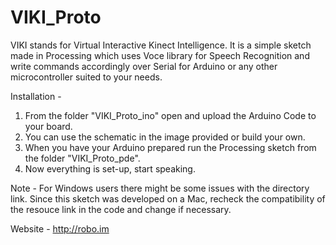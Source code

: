 VIKI_Proto
==========

VIKI stands for Virtual Interactive Kinect Intelligence. It is a simple sketch made in Processing which uses Voce library for Speech Recognition and write commands accordingly over Serial for Arduino or any other microcontroller suited to your needs.

Installation -
  1.	From the folder "VIKI_Proto_ino" open and upload the Arduino Code to your board.
  2.	You can use the schematic in the image provided or build your own.
  3.	When you have your Arduino prepared run the Processing sketch from the folder "VIKI_Proto_pde".
  4.	Now everything is set-up, start speaking.

Note - For Windows users there might be some issues with the directory link. Since this sketch was developed on a Mac, recheck the compatibility of the resouce link in the code and change if necessary. 

Website - http://robo.im
